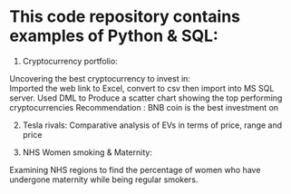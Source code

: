 # This code repository contains examples of Python & SQL:

1. Cryptocurrency portfolio:

Uncovering the best cryptocurrency to invest in:  
Imported the web link to Excel, convert to csv then import into MS SQL server.
Used DML to Produce a scatter chart showing the top performing cryptocurrencies
Recommendation : BNB coin is the best investment on 

2. Tesla rivals: 
Comparative analysis of EVs in terms of price, range and price

3. NHS Women smoking & Maternity: 

Examining NHS regions to find the percentage of women who have undergone 
maternity while being regular smokers.
